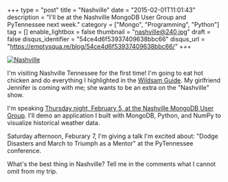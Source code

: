 +++
type = "post"
title = "Nashville"
date = "2015-02-01T11:01:43"
description = "I'll be at the Nashville MongoDB User Group and PyTennessee next week."
category = ["Mongo", "Programming", "Python"]
tag = []
enable_lightbox = false
thumbnail = "nashville@240.jpg"
draft = false
disqus_identifier = "54ce4d6f53937409638bbc66"
disqus_url = "https://emptysqua.re/blog/54ce4d6f53937409638bbc66/"
+++

<p><a href="http://commons.wikimedia.org/wiki/File:AmCyc_Nashville.jpg"><img style="display:block; margin-left:auto; margin-right:auto;" src="nashville.jpg" alt="Nashville" title="Nashville" /></a></p>
<p>I'm visiting Nashville Tennessee for the first time! I'm going to eat hot chicken and do everything I highlighted in the <a href="http://wildsam.com/product/nashville-tn-book/">Wildsam Guide</a>. My girlfriend Jennifer is coming with me; she wants to be an extra on the "Nashville" show.</p>
<p>I'm speaking <a href="http://www.meetup.com/Nashville-MongoDB-User-Group/events/219706491/">Thursday night, February 5, at the Nashville MongoDB User Group</a>. I'll demo an application I built with MongoDB, Python, and NumPy to visualize historical weather data.</p>
<p>Saturday afternoon, Feburary 7, I'm giving a talk I'm excited about: "Dodge Disasters and March to Triumph as a Mentor" at the PyTennessee conference.</p>
<p>What's the best thing in Nashville? Tell me in the comments what I cannot omit from my trip.</p>
